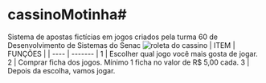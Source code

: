 # cassinoMotinha#
Sistema de apostas fictícias em jogos criados pela turma 60 de Desenvolvimento de Sistemas do Senac
 ![roleta do cassino](https://img.wallpapic-br.com/i9596-527-41/thumb/cassino-jogos-jogatina-roleta-imagem-de-fundo.jpg)
 | ITEM | FUNÇÕES |
| ---- | ------- |
 1 | Escolher qual jogo você mais gosta de jogar.
 2 | Comprar ficha dos jogos. Mínimo 1 ficha no valor de R$ 5,00 cada.
 3 | Depois da escolha, vamos jogar.
